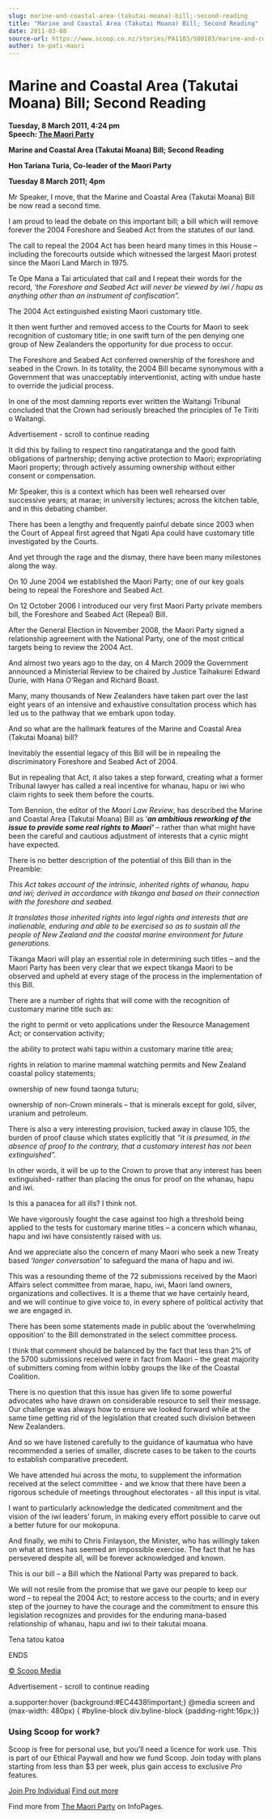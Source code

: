 ```yaml
---
slug: marine-and-coastal-area-(takutai-moana)-bill;-second-reading
title: "Marine and Coastal Area (Takutai Moana) Bill; Second Reading"
date: 2011-03-08
source-url: https://www.scoop.co.nz/stories/PA1103/S00103/marine-and-coastal-area-takutai-moana-bill-second-reading.htm
author: te-pati-maori
---
```

Marine and Coastal Area (Takutai Moana) Bill; Second Reading
============================================================

**Tuesday, 8 March 2011, 4:24 pm**  
**Speech: [The Maori Party](https://info.scoop.co.nz/The_Maori_Party)**

**Marine and Coastal Area (Takutai Moana) Bill; Second Reading**

**Hon Tariana Turia, Co-leader of the Maori Party**

**Tuesday 8 March 2011; 4pm**

Mr Speaker, I move, that the Marine and Coastal Area (Takutai Moana) Bill be now read a second time.

I am proud to lead the debate on this important bill; a bill which will remove forever the 2004 Foreshore and Seabed Act from the statutes of our land.

The call to repeal the 2004 Act has been heard many times in this House – including the forecourts outside which witnessed the largest Maori protest since the Maori Land March in 1975.

Te Ope Mana a Tai articulated that call and I repeat their words for the record, ‘_the Foreshore and Seabed Act will never be viewed by iwi / hapu as anything other than an instrument of confiscation”._

The 2004 Act extinguished existing Maori customary title.

It then went further and removed access to the Courts for Maori to seek recognition of customary title; in one swift turn of the pen denying one group of New Zealanders the opportunity for due process to occur.

The Foreshore and Seabed Act conferred ownership of the foreshore and seabed in the Crown. In its totality, the 2004 Bill became synonymous with a Government that was unacceptably interventionist, acting with undue haste to override the judicial process.

In one of the most damning reports ever written the Waitangi Tribunal concluded that the Crown had seriously breached the principles of Te Tiriti o Waitangi.

Advertisement - scroll to continue reading





It did this by failing to respect tino rangatiratanga and the good faith obligations of partnership; denying active protection to Maori; expropriating Maori property; through actively assuming ownership without either consent or compensation.

Mr Speaker, this is a context which has been well rehearsed over successive years; at marae; in university lectures; across the kitchen table, and in this debating chamber.

There has been a lengthy and frequently painful debate since 2003 when the Court of Appeal first agreed that Ngati Apa could have customary title investigated by the Courts.

And yet through the rage and the dismay, there have been many milestones along the way.

On 10 June 2004 we established the Maori Party; one of our key goals being to repeal the Foreshore and Seabed Act.

On 12 October 2006 I introduced our very first Maori Party private members bill, the Foreshore and Seabed Act (Repeal) Bill.

After the General Election in November 2008, the Maori Party signed a relationship agreement with the National Party, one of the most critical targets being to review the 2004 Act.

And almost two years ago to the day, on 4 March 2009 the Government announced a Ministerial Review to be chaired by Justice Taihakurei Edward Durie, with Hana O’Regan and Richard Boast.

Many, many thousands of New Zealanders have taken part over the last eight years of an intensive and exhaustive consultation process which has led us to the pathway that we embark upon today.

And so what are the hallmark features of the Marine and Coastal Area (Takutai Moana) bill?

Inevitably the essential legacy of this Bill will be in repealing the discriminatory Foreshore and Seabed Act of 2004.

But in repealing that Act, it also takes a step forward, creating what a former Tribunal lawyer has called a real incentive for whanau, hapu or iwi who claim rights to seek them before the courts.

Tom Bennion, the editor of the _Maori Law Review_, has described the Marine and Coastal Area (Takutai Moana) Bill as ‘_**an ambitious reworking of the issue to provide some real rights to Maori’**_ – rather than what might have been the careful and cautious adjustment of interests that a cynic might have expected.

There is no better description of the potential of this Bill than in the Preamble:

_This Act takes account of the intrinsic, inherited rights of whanau, hapu and iwi; derived in accordance with tikanga and based on their connection with the foreshore and seabed._

_It translates those inherited rights into legal rights and interests that are inalienable, enduring and able to be exercised so as to sustain all the people of New Zealand and the coastal marine environment for future generations._

Tikanga Maori will play an essential role in determining such titles – and the Maori Party has been very clear that we expect tikanga Maori to be observed and upheld at every stage of the process in the implementation of this Bill.

There are a number of rights that will come with the recognition of customary marine title such as:

the right to permit or veto applications under the Resource Management Act; or conservation activity;

the ability to protect wahi tapu within a customary marine title area;

rights in relation to marine mammal watching permits and New Zealand coastal policy statements;

ownership of new found taonga tuturu;

ownership of non-Crown minerals – that is minerals except for gold, silver, uranium and petroleum.

There is also a very interesting provision, tucked away in clause 105, the burden of proof clause which states explicitly that _“it is presumed, in the absence of proof to the contrary, that a customary interest has not been extinguished”._

In other words, it will be up to the Crown to prove that any interest has been extinguished- rather than placing the onus for proof on the whanau, hapu and iwi.

Is this a panacea for all ills? I think not.

We have vigorously fought the case against too high a threshold being applied to the tests for customary marine titles – a concern which whanau, hapu and iwi have consistently raised with us.

And we appreciate also the concern of many Maori who seek a new Treaty based ‘_longer conversation’_ to safeguard the mana of hapu and iwi.

This was a resounding theme of the 72 submissions received by the Maori Affairs select committee from marae, hapu, iwi, Maori land owners, organizations and collectives. It is a theme that we have certainly heard, and we will continue to give voice to, in every sphere of political activity that we are engaged in.

There has been some statements made in public about the ‘overwhelming opposition’ to the Bill demonstrated in the select committee process.

I think that comment should be balanced by the fact that less than 2% of the 5700 submissions received were in fact from Maori – the great majority of submitters coming from within lobby groups the like of the Coastal Coalition.

There is no question that this issue has given life to some powerful advocates who have drawn on considerable resource to sell their message. Our challenge was always how to ensure we looked forward while at the same time getting rid of the legislation that created such division between New Zealanders.

And so we have listened carefully to the guidance of kaumatua who have recommended a series of smaller, discrete cases to be taken to the courts to establish comparative precedent.

We have attended hui across the motu, to supplement the information received at the select committee - and we know that there have been a rigorous schedule of meetings throughout electorates - all this input is vital.

I want to particularly acknowledge the dedicated commitment and the vision of the iwi leaders’ forum, in making every effort possible to carve out a better future for our mokopuna.

And finally, we mihi to Chris Finlayson, the Minister, who has willingly taken on what at times has seemed an impossible exercise. The fact that he has persevered despite all, will be forever acknowledged and known.

This is our bill – a Bill which the National Party was prepared to back.

We will not resile from the promise that we gave our people to keep our word – to repeal the 2004 Act; to restore access to the courts; and in every step of the journey to have the courage and the commitment to ensure this legislation recognizes and provides for the enduring mana-based relationship of whanau, hapu and iwi to their takutai moana.

Tena tatou katoa

ENDS  

[© Scoop Media](http://www.scoop.co.nz/about/terms.html)  

Advertisement - scroll to continue reading



a.supporter:hover {background:#EC4438!important;} @media screen and (max-width: 480px) { #byline-block div.byline-block {padding-right:16px;}}

### Using Scoop for work?

Scoop is free for personal use, but you’ll need a licence for work use. This is part of our Ethical Paywall and how we fund Scoop. Join today with plans starting from less than $3 per week, plus gain access to exclusive _Pro_ features.  
  
[Join Pro Individual](https://pro.scoop.co.nz/Individual/?from=ProIn24) [Find out more](https://pro.scoop.co.nz/using-scoop-for-work/?from=ProIn24)

Find more from [The Maori Party](https://info.scoop.co.nz/The_Maori_Party) on InfoPages.